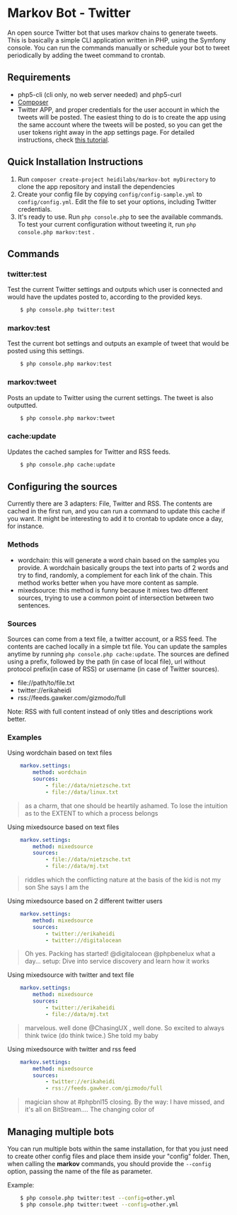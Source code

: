 # Markov Bot - Twitter
An open source Twitter bot that uses markov chains to generate tweets. This is basically a simple CLI application written in PHP, 
using the Symfony console. You can run the commands manually or schedule your bot to tweet periodically by adding the tweet command to crontab. 

## Requirements

- php5-cli (cli only, no web server needed) and php5-curl
- [Composer](https://getcomposer.org/)
- Twitter APP, and proper credentials for the user account in which the tweets will be posted. The easiest thing to do is to create the app
using the same account where the tweets will be posted, so you can get the user tokens right away in the app settings page.
For detailed instructions, check [this tutorial](http://twilex.readthedocs.org/en/latest/app_creation.html).

## Quick Installation Instructions

1. Run `composer create-project heidilabs/markov-bot myDirectory` to clone the app repository and install the dependencies
2. Create your config file by copying `config/config-sample.yml` to `config/config.yml`. Edit the file to set your options, including Twitter credentials.
3. It's ready to use. Run `php console.php` to see the available commands. To test your current configuration without tweeting it, run `php console.php markov:test` .

## Commands

### twitter:test
Test the current Twitter settings and outputs which user is connected and would have the updates posted to, according to the provided keys.

```bash
    $ php console.php twitter:test
```

### markov:test
Test the current bot settings and outputs an example of tweet that would be posted using this settings.

```bash
    $ php console.php markov:test
```

### markov:tweet
Posts an update to Twitter using the current settings. The tweet is also outputted. 

```bash
    $ php console.php markov:tweet
```

### cache:update
Updates the cached samples for Twitter and RSS feeds.  

```bash
    $ php console.php cache:update
```

## Configuring the sources

Currently there are 3 adapters: File, Twitter and RSS. The contents are cached in the first run, and you can run a command to update this cache if you want.
It might be interesting to add it to crontab to update once a day, for instance.

### Methods
- wordchain: this will generate a word chain based on the samples you provide. A wordchain basically groups the text into parts of 2 words and try to find, 
randomly, a complement for each link of the chain. This method works better when you have more content as sample.
- mixedsource: this method is funny because it mixes two different sources, trying to use a common point of intersection between two sentences.

### Sources
Sources can come from a text file, a twitter account, or a RSS feed. The contents are cached locally in a simple txt file. You can update the samples anytime by
running ``php console.php cache:update``. The sources are defined using a prefix, followed by the path (in case of local file), url without protocol prefix(in case of RSS) or username (in case of Twitter sources).

- file://path/to/file.txt
- twitter://erikaheidi
- rss://feeds.gawker.com/gizmodo/full

Note: RSS with full content instead of only titles and descriptions work better.

### Examples

Using wordchain based on text files

```yml
    markov.settings:
        method: wordchain
        sources:
            - file://data/nietzsche.txt
            - file://data/linux.txt
```

> as a charm, that one should be heartily ashamed. To lose the intuition as to the EXTENT to which a process belongs

Using mixedsource based on text files

```yml
    markov.settings:
        method: mixedsource
        sources:
            - file://data/nietzsche.txt
            - file://data/mj.txt
``` 
           
> riddles which the conflicting nature at the basis of the kid is not my son She says I am the

Using mixedsource based on 2 different twitter users

```yml
    markov.settings:
        method: mixedsource
        sources:
            - twitter://erikaheidi
            - twitter://digitalocean
``` 
           
> Oh yes. Packing has started! @digitalocean @phpbenelux what a day... setup: Dive into service discovery and learn how it works
        
Using mixedsource with twitter and text file

```yml
    markov.settings:
        method: mixedsource
        sources:
            - twitter://erikaheidi
            - file://data/mj.txt
```
          
> marvelous. well done @ChasingUX , well done. So excited to always think twice (do think twice.) She told my baby
            
Using mixedsource with twitter and rss feed

```yml
    markov.settings:
        method: mixedsource
        sources:
            - twitter://erikaheidi
            - rss://feeds.gawker.com/gizmodo/full
```
          
> magician show at #phpbnl15 closing. By the way: I have missed, and it's all on BitStream.... The changing color of


## Managing multiple bots

You can run multiple bots within the same installation, for that you just need to create other config files and place them inside your "config" folder.
Then, when calling the **markov** commands, you should provide the ``--config`` option, passing the name of the file as parameter. 

Example:

```bash
    $ php console.php twitter:test --config=other.yml
    $ php console.php twitter:tweet --config=other.yml
```
